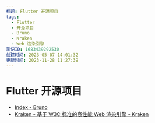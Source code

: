 ```yaml
---
标题: Flutter 开源项目
tags:
  - Flutter
  - 开源项目
  - Bruno
  - Kraken
  - Web 渲染引擎
笔记ID: 1683439292530
创建时间: 2023-05-07 14:01:32
更新时间: 2023-11-28 11:27:39
---
```


# Flutter 开源项目

- [Index - Bruno](https://bruno.ke.com/page/)
- [Kraken - 基于 W3C 标准的高性能 Web 渲染引擎 - Kraken](https://openkraken.com/)
